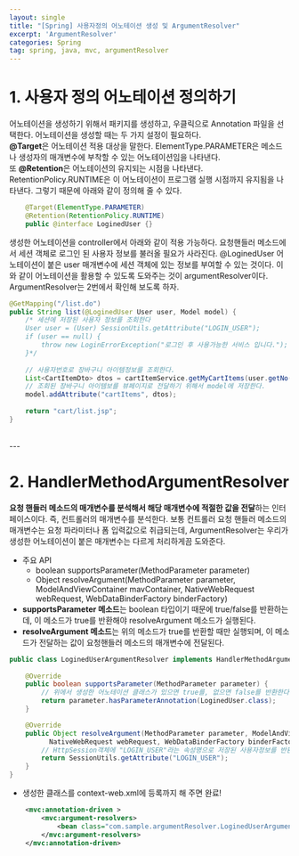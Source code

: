 ```yaml
---
layout: single
title: "[Spring] 사용자정의 어노테이션 생성 및 ArgumentResolver"
excerpt: 'ArgumentResolver'
categories: Spring
tag: spring, java, mvc, argumentResolver
---
```


# 1. 사용자 정의 어노테이션 정의하기
어노테이션을 생성하기 위해서 패키지를 생성하고, 우클릭으로 Annotation 파일을 선택한다. 어노테이션을 생성할 때는 두 가지 설정이 필요하다. <br> **@Target**은 어노테이션 적용 대상을 말한다. ElementType.PARAMETER은 메소드나 생성자의 매개변수에 부착할 수 있는 어노테이션임을 나타낸다. <br> 또 **@Retention**은 어노테이션의 유지되는 시점을 나타낸다. RetentionPolicy.RUNTIME은 이 어노테이션이 프로그램 실행 시점까지 유지됨을 나타낸다. 그렇기 때문에 아래와 같이 정의해 줄 수 있다.

```java
    @Target(ElementType.PARAMETER)
    @Retention(RetentionPolicy.RUNTIME)
    public @interface LoginedUser {}
```

생성한 어노테이션을 controller에서 아래와 같이 적용 가능하다. 요청핸들러 메소드에서 세션 객체로 로그인 된 사용자 정보를 불러올 필요가 사라진다. @LoginedUser 어노테이션이 붙은 user 매개변수에 세션 객체에 있는 정보를 부여할 수 있는 것이다. 이와 같이 어노테이션을 활용할 수 있도록 도와주는 것이 argumentResolver이다. ArgumentResolver는 2번에서 확인해 보도록 하자.

```java
@GetMapping("/list.do")
public String list(@LoginedUser User user, Model model) {
    /* 세션에 저장된 사용자 정보를 조회한다
    User user = (User) SessionUtils.getAttribute("LOGIN_USER");
    if (user == null) {
    	throw new LoginErrorException("로그인 후 사용가능한 서비스 입니다.");
    }*/
    
    // 사용자번호로 장바구니 아이템정보를 조회한다.
    List<CartItemDto> dtos = cartItemService.getMyCartItems(user.getNo());
    // 조회된 장바구니 아이템보를 뷰페이지로 전달하기 위해서 model에 저장한다.
    model.addAttribute("cartItems", dtos);
    
    return "cart/list.jsp";
}
```

<br>
---

# 2. HandlerMethodArgumentResolver
**요청 핸들러 메소드의 매개변수를 분석해서 해당 매개변수에 적절한 값을 전달**하는 인터페이스이다. 즉, 컨트롤러의 매개변수를 분석한다. 보통 컨트롤러 요청 핸들러 메소드의 매개변수는 요청 파라미터나 폼 입력값으로 취급되는데, ArgumentResolver는 우리가 생성한 어노테이션이 붙은 매개변수는 다르게 처리하게끔 도와준다.
- 주요 API
    - boolean supportsParameter(MethodParameter parameter)
    - Object resolveArgument(MethodParameter parameter, ModelAndViewContainer mavContainer,
				NativeWebRequest webRequest, WebDataBinderFactory binderFactory)
- **supportsParameter 메소드**는 boolean 타입이기 때문에 true/false를 반환하는데, 이 메소드가 true를 반환해야 resolveArgument 메소드가 실행된다.
- **resolveArgument 메소드**는 위의 메소드가 true를 반환할 때만 실행되며, 이 메소드가 전달하는 값이 요청핸들러 메소드의 매개변수에 전달된다.

```java
public class LoginedUserArgumentResolver implements HandlerMethodArgumentResolver{
	
	@Override
	public boolean supportsParameter(MethodParameter parameter) {
        // 위에서 생성한 어노테이션 클래스가 있으면 true를, 없으면 false를 반환한다
		return parameter.hasParameterAnnotation(LoginedUser.class);
	}

	@Override
	public Object resolveArgument(MethodParameter parameter, ModelAndViewContainer mavContainer, 
          NativeWebRequest webRequest, WebDataBinderFactory binderFactory) throws Exception {
		// HttpSession객체에 "LOGIN_USER"라는 속성명으로 저장된 사용자정보를 반환한다.
		return SessionUtils.getAttribute("LOGIN_USER");
	}	
}
```

- 생성한 클래스를 context-web.xml에 등록까지 해 주면 완료!

```xml
	<mvc:annotation-driven >
		<mvc:argument-resolvers>
			<bean class="com.sample.argumentResolver.LoginedUserArgumentResolver"></bean>
		</mvc:argument-resolvers>
	</mvc:annotation-driven>
```
